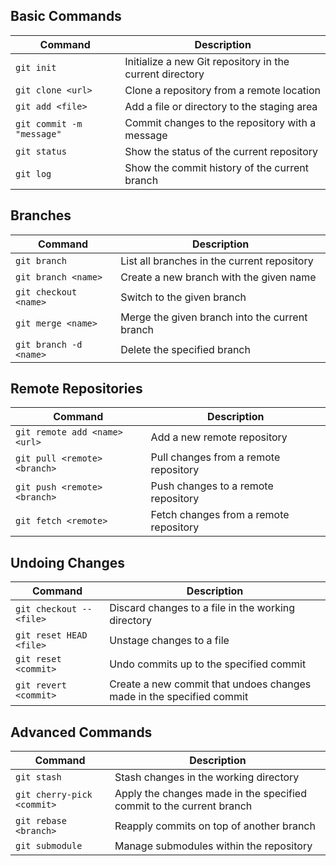 ## Basic Commands

| Command                   | Description                                              |
|---------------------------|----------------------------------------------------------|
| `git init`                | Initialize a new Git repository in the current directory |
| `git clone <url>`         | Clone a repository from a remote location                |
| `git add <file>`          | Add a file or directory to the staging area              |
| `git commit -m "message"` | Commit changes to the repository with a message          |
| `git status`              | Show the status of the current repository                |
| `git log`                 | Show the commit history of the current branch            |

## Branches

| Command                | Description                                    |
|------------------------|------------------------------------------------|
| `git branch`           | List all branches in the current repository    |
| `git branch <name>`    | Create a new branch with the given name        |
| `git checkout <name>`  | Switch to the given branch                     |
| `git merge <name>`     | Merge the given branch into the current branch |
| `git branch -d <name>` | Delete the specified branch                    |

## Remote Repositories

| Command                       | Description                            |
|-------------------------------|----------------------------------------|
| `git remote add <name> <url>` | Add a new remote repository            |
| `git pull <remote> <branch>`  | Pull changes from a remote repository  |
| `git push <remote> <branch>`  | Push changes to a remote repository    |
| `git fetch <remote>`          | Fetch changes from a remote repository |

## Undoing Changes

| Command                  | Description                                                          |
|--------------------------|----------------------------------------------------------------------|
| `git checkout -- <file>` | Discard changes to a file in the working directory                   |
| `git reset HEAD <file>`  | Unstage changes to a file                                            |
| `git reset <commit>`     | Undo commits up to the specified commit                              |
| `git revert <commit>`    | Create a new commit that undoes changes made in the specified commit |

## Advanced Commands

| Command                    | Description                                                          |
|----------------------------|----------------------------------------------------------------------|
| `git stash`                | Stash changes in the working directory                               |
| `git cherry-pick <commit>` | Apply the changes made in the specified commit to the current branch |
| `git rebase <branch>`      | Reapply commits on top of another branch                             |
| `git submodule`            | Manage submodules within the repository                              |

